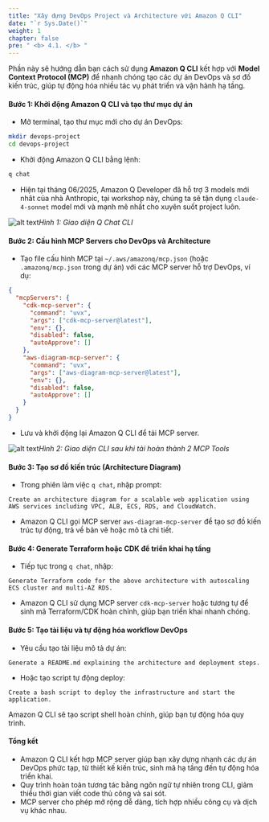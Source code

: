 ```yaml
---
title: "Xây dựng DevOps Project và Architecture với Amazon Q CLI"
date: "`r Sys.Date()`"
weight: 1
chapter: false
pre: " <b> 4.1. </b> "
---
```


Phần này sẽ hướng dẫn bạn cách sử dụng **Amazon Q CLI** kết hợp với **Model Context Protocol (MCP)** để nhanh chóng tạo các dự án DevOps và sơ đồ kiến trúc, giúp tự động hóa nhiều tác vụ phát triển và vận hành hạ tầng.

#### Bước 1: Khởi động Amazon Q CLI và tạo thư mục dự án

- Mở terminal, tạo thư mục mới cho dự án DevOps:

```bash
mkdir devops-project
cd devops-project
```

- Khởi động Amazon Q CLI bằng lệnh:

```bash
q chat
```

- Hiện tại tháng 06/2025, Amazon Q Developer đã hỗ trợ 3 models mới nhât của nhà Anthropic, tại workshop này, chúng ta sẽ tận dụng `claude-4-sonnet` model mới và mạnh mẽ nhất cho xuyên suốt project luôn.

![alt text](/images/4-hands-on-demo/4.1-q-cli/image.png?width=90pc)*Hình 1: Giao diện Q Chat CLI*

#### Bước 2: Cấu hình MCP Servers cho DevOps và Architecture

- Tạo file cấu hình MCP tại `~/.aws/amazonq/mcp.json` (hoặc `.amazonq/mcp.json` trong dự án) với các MCP server hỗ trợ DevOps, ví dụ:

```json
{
  "mcpServers": {
    "cdk-mcp-server": {
      "command": "uvx",
      "args": ["cdk-mcp-server@latest"],
      "env": {},
      "disabled": false,
      "autoApprove": []
    },
    "aws-diagram-mcp-server": {
      "command": "uvx",
      "args": ["aws-diagram-mcp-server@latest"],
      "env": {},
      "disabled": false,
      "autoApprove": []
    }
  }
}
```

- Lưu và khởi động lại Amazon Q CLI để tải MCP server.

![alt text](/images/4-hands-on-demo/4.1-q-cli/image-1.png?width=90pc)*Hình 2: Giao diện CLI sau khi tải hoàn thành 2 MCP Tools*

#### Bước 3: Tạo sơ đồ kiến trúc (Architecture Diagram)

- Trong phiên làm việc `q chat`, nhập prompt:

```
Create an architecture diagram for a scalable web application using AWS services including VPC, ALB, ECS, RDS, and CloudWatch.
```

- Amazon Q CLI gọi MCP server `aws-diagram-mcp-server` để tạo sơ đồ kiến trúc tự động, trả về bản vẽ hoặc mô tả chi tiết.

<!-- Hinh query thành công -->

#### Bước 4: Generate Terraform hoặc CDK để triển khai hạ tầng

- Tiếp tục trong `q chat`, nhập:

```
Generate Terraform code for the above architecture with autoscaling ECS cluster and multi-AZ RDS.
```

- Amazon Q CLI sử dụng MCP server `cdk-mcp-server` hoặc tương tự để sinh mã Terraform/CDK hoàn chỉnh, giúp bạn triển khai nhanh chóng.

<!-- Hinh query thành công -->

#### Bước 5: Tạo tài liệu và tự động hóa workflow DevOps

- Yêu cầu tạo tài liệu mô tả dự án:

```
Generate a README.md explaining the architecture and deployment steps.
```

<!-- Hinh anh tao thanh cong file README -->

- Hoặc tạo script tự động deploy:

```
Create a bash script to deploy the infrastructure and start the application.
```

Amazon Q CLI sẽ tạo script shell hoàn chỉnh, giúp bạn tự động hóa quy trình.

<!-- Hinh anh tao thanh cong deploy script -->

#### Tổng kết

- Amazon Q CLI kết hợp MCP server giúp bạn xây dựng nhanh các dự án DevOps phức tạp, từ thiết kế kiến trúc, sinh mã hạ tầng đến tự động hóa triển khai.  
- Quy trình hoàn toàn tương tác bằng ngôn ngữ tự nhiên trong CLI, giảm thiểu thời gian viết code thủ công và sai sót.  
- MCP server cho phép mở rộng dễ dàng, tích hợp nhiều công cụ và dịch vụ khác nhau.
